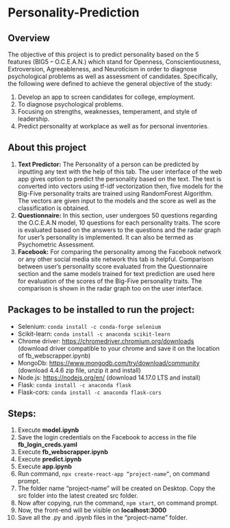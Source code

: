 # Personality-Prediction

## Overview
The objective of this project is to predict personality based on the 5 features (BIG5 – O.C.E.A.N.) which stand for Openness, Conscientiousness, Extroversion, Agreeableness, and Neuroticism in order to diagnose psychological problems as well as assessment of candidates. Specifically, the following were defined to achieve the general objective of the study:
1.	Develop an app to screen candidates for college, employment.
2.	To diagnose psychological problems.
3.	Focusing on strengths, weaknesses, temperament, and style of leadership.
4.	Predict personality at workplace as well as for personal inventories.

## About this project
1.	**Text Predictor:**
The Personality of a person can be predicted by inputting any text with the help of this tab. The user interface of the web app gives option to predict the personality based on the text. The text is converted into vectors using tf-idf vectorization then, five models for the Big-Five personality traits are trained using RandomForest Algorithm. The vectors are given input to the models and the score as well as the classification is obtained. 
2.	**Questionnaire:**
In this section, user undergoes 50 questions regarding the O.C.E.A.N model, 10 questions for each personality traits. The score is evaluated based on the answers to the questions and the radar graph for user’s personality is implemented. It can also be termed as Psychometric Assessment.
3.	**Facebook:**
For comparing the personality among the Facebook network or any other social media site network this tab is helpful. Comparison between user’s personality score evaluated from the Questionnaire section and the same models trained for text prediction are used here for evaluation of the scores of the Big-Five personality traits. The comparison is shown in the radar graph too on the user interface.


## Packages to be installed to run the project:
*	Selenium: `conda install -c conda-forge selenium`
*	Scikit-learn: `conda install -c anaconda scikit-learn`
*	Chrome driver: https://chromedriver.chromium.org/downloads (download driver compatible to your chrome and save it on the location of fb_webscrapper.ipynb)
*	MongoDb: https://www.mongodb.com/try/download/community (download 4.4.6 zip file, unzip it and install)
*	Node.js: https://nodejs.org/en/ (download 14.17.0 LTS and install)
*	Flask: `conda install -c anaconda flask`
*	Flask-cors: `conda install -c anaconda flask-cors`


## Steps:
1.	Execute **model.ipynb**
2.	Save the login credentials on the Facebook to access in the file **fb_login_creds.yaml**
3.	Execute **fb_webscrapper.ipynb**
4.	Execute **predict.ipynb**
5.	Execute **app.ipynb**
6.	Run command, `npx create-react-app “project-name”`, on command prompt.
7.	The folder name “project-name” will be created on Desktop. Copy the src folder into the latest created src folder.
8.	Now after copying, run the command, `npm start`, on command prompt.
9.	Now, the front-end will be visible on **localhost:3000**
10.	Save all the .py and .ipynb files in the “project-name” folder.



